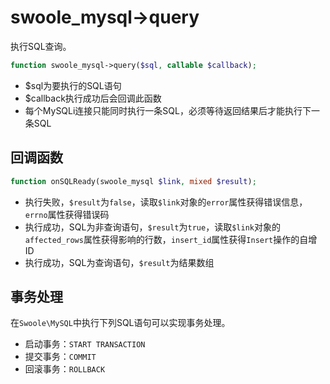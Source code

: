 # swoole_mysql->query

执行SQL查询。
```php
function swoole_mysql->query($sql, callable $callback);
```

* $sql为要执行的SQL语句
* $callback执行成功后会回调此函数
* 每个MySQLi连接只能同时执行一条SQL，必须等待返回结果后才能执行下一条SQL

回调函数
----
```php
function onSQLReady(swoole_mysql $link, mixed $result);
```
* 执行失败，`$result`为`false`，读取`$link`对象的`error`属性获得错误信息，`errno`属性获得错误码
* 执行成功，SQL为非查询语句，`$result`为`true`，读取`$link`对象的`affected_rows`属性获得影响的行数，`insert_id`属性获得`Insert`操作的自增ID
* 执行成功，SQL为查询语句，`$result`为结果数组

事务处理
----
在`Swoole\MySQL`中执行下列SQL语句可以实现事务处理。

* 启动事务：`START TRANSACTION`
* 提交事务：`COMMIT`
* 回滚事务：`ROLLBACK`


